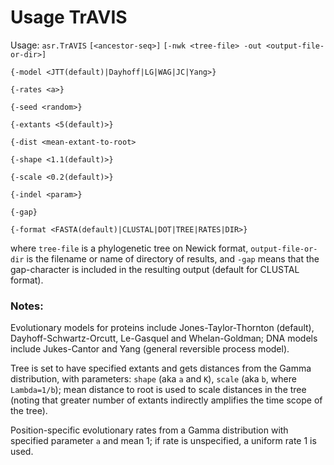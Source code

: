 # Usage TrAVIS

Usage: `asr.TrAVIS`
`[<ancestor-seq>]`
`[-nwk <tree-file> -out <output-file-or-dir>]`

`{-model <JTT(default)|Dayhoff|LG|WAG|JC|Yang>}`

`{-rates <a>}`

`{-seed <random>}`

`{-extants <5(default)>}`

`{-dist <mean-extant-to-root>`

`{-shape <1.1(default)>}`

`{-scale <0.2(default)>}`

`{-indel <param>}`

`{-gap}`

`{-format <FASTA(default)|CLUSTAL|DOT|TREE|RATES|DIR>}`

where `tree-file` is a phylogenetic tree on Newick format,
`output-file-or-dir` is the filename or name of directory of results, and
`-gap` means that the gap-character is included in the resulting output (default for CLUSTAL format).

### Notes:

Evolutionary models for proteins include Jones-Taylor-Thornton (default), Dayhoff-Schwartz-Orcutt,
Le-Gasquel and Whelan-Goldman;
DNA models include Jukes-Cantor and Yang (general reversible process model).

Tree is set to have specified extants and gets distances from the Gamma distribution, with parameters:
`shape` (aka `a` and `K`), `scale` (aka `b`, where `Lambda=1/b`);
mean distance to root is used to scale distances in the tree (noting that greater number of extants
indirectly amplifies the time scope of the tree).

Position-specific evolutionary rates from a Gamma distribution with specified parameter `a` and mean 1;
if rate is unspecified, a uniform rate 1 is used.

